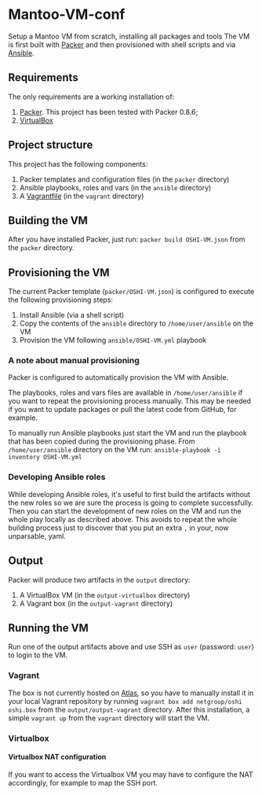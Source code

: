 # Mantoo-VM-conf
Setup a Mantoo VM from scratch, installing all packages and tools
The VM is first built with [Packer](https://www.packer.io/) and then provisioned
with shell scripts and via [Ansible](http://www.ansible.com/).

## Requirements
The only requirements are a working installation of:

1. [Packer](https://www.packer.io/). This project has been tested with Packer 0.8.6;
2. [VirtualBox](https://www.virtualbox.org/)

## Project structure
This project has the following components:

1. Packer templates and configuration files (in the `packer` directory)
2. Ansible playbooks, roles and vars (in the `ansible` directory)
3. A [Vagrantfile](https://www.vagrantup.com/) (in the `vagrant` directory)

## Building the VM
After you have installed Packer, just run: `packer build OSHI-VM.json` from the `packer` directory.

## Provisioning the VM
The current Packer template (`packer/OSHI-VM.json`) is configured to execute the following provisioning steps:

1. Install Ansible (via a shell script)
2. Copy the contents of the `ansible` directory to `/home/user/ansible` on the VM
3. Provision the VM following `ansible/OSHI-VM.yml` playbook

### A note about manual provisioning
Packer is configured to automatically provision the VM with Ansible.

The playbooks, roles and vars files are available in `/home/user/ansible` if you want to repeat the provisioning process manually. This may be needed if you want to update packages or pull the latest code from GitHub, for example.

To manually run Ansible playbooks just start the VM and run the playbook that has been copied during the provisioning phase. From `/home/user/ansible` directory on the VM run:
`ansible-playbook -i inventory OSHI-VM.yml`

### Developing Ansible roles
While developing Ansible roles, it's useful to first build the artifacts without the new roles so we are sure the process is going to complete successfully.
Then you can start the development of new roles on the VM and run the whole play locally as described above.
This avoids to repeat the whole building process just to discover that you put an extra `,` in your, now unparsable, yaml.

## Output
Packer will produce two artifacts in the `output` directory:

1. A VirtualBox VM (in the `output-virtualbox` directory)
2. A Vagrant box (in the `output-vagrant` directory)

## Running the VM
Run one of the output artifacts above and use SSH as `user` (password: `user`) to login to the VM.

### Vagrant
The box is not currently hosted on [Atlas](https://atlas.hashicorp.com/boxes/search), so you have to manually install it in your local Vagrant repository by running `vagrant box add netgroup/oshi oshi.box` from the `output/output-vagrant` directory. After this installation, a simple `vagrant up` from the `vagrant` directory will start the VM.

### Virtualbox
#### Virtualbox NAT configuration
If you want to access the Virtualbox VM you may have to configure the NAT accordingly, for example to map the SSH port.
